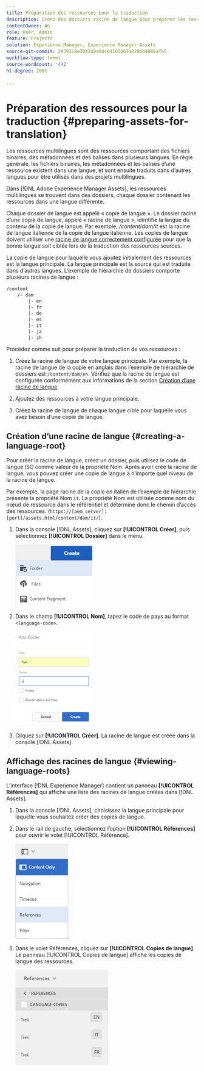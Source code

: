 ```yaml
---
title: Préparation des ressources pour la traduction
description: Créez des dossiers racine de langue pour préparer les ressources à la traduction afin de prendre en charge les ressources multilingues.
contentOwner: AG
role: User, Admin
feature: Projects
solution: Experience Manager, Experience Manager Assets
source-git-commit: 29391c8e3042a8a04c64165663a228bb4886afb5
workflow-type: tm+mt
source-wordcount: '442'
ht-degree: 100%

---
```


# Préparation des ressources pour la traduction {#preparing-assets-for-translation}

Les ressources multilingues sont des ressources comportant des fichiers binaires, des métadonnées et des balises dans plusieurs langues. En règle générale, les fichiers binaires, les métadonnées et les balises d’une ressource existent dans une langue, et sont ensuite traduits dans d’autres langues pour être utilisés dans des projets multilingues.

Dans [!DNL Adobe Experience Manager Assets], les ressources multilingues se trouvent dans des dossiers, chaque dossier contenant les ressources dans une langue différente.

Chaque dossier de langue est appelé « copie de langue ». Le dossier racine d’une copie de langue, appelé « racine de langue », identifie la langue du contenu de la copie de langue. Par exemple, */content/dam/it* est la racine de langue italienne de la copie de langue italienne. Les copies de langue doivent utiliser une [racine de langue correctement configurée](preparing-assets-for-translation.md#creating-a-language-root) pour que la bonne langue soit ciblée lors de la traduction des ressources sources.

La copie de langue pour laquelle vous ajoutez initialement des ressources est la langue principale. La langue principale est la source qui est traduite dans d’autres langues. L’exemple de hiérarchie de dossiers comporte plusieurs racines de langue :

```shell
/content
    /- dam
        |- en
        |- fr
        |- de
        |- es
        |- it
        |- ja
        |- zh
```

Procédez comme suit pour préparer la traduction de vos ressources :

1. Créez la racine de langue de votre langue principale. Par exemple, la racine de langue de la copie en anglais dans l’exemple de hiérarchie de dossiers est `/content/dam/en`. Vérifiez que la racine de langue est configurée conformément aux informations de la section [Création d’une racine de langue](preparing-assets-for-translation.md#creating-a-language-root).

1. Ajoutez des ressources à votre langue principale.
1. Créez la racine de langue de chaque langue cible pour laquelle vous avez besoin d’une copie de langue.

## Création d’une racine de langue {#creating-a-language-root}

Pour créer la racine de langue, créez un dossier, puis utilisez le code de langue ISO comme valeur de la propriété Nom. Après avoir créé la racine de langue, vous pouvez créer une copie de langue à n’importe quel niveau de la racine de langue.

Par exemple, la page racine de la copie en italien de l’exemple de hiérarchie présente la propriété Nom `it`. La propriété Nom est utilisée comme nom du nœud de ressource dans le référentiel et détermine donc le chemin d’accès des ressources. (`https://[aem_server]:[port]/assets.html/content/dam/it/`).

1. Dans la console [!DNL Assets], cliquez sur **[!UICONTROL Créer]**, puis sélectionnez **[!UICONTROL Dossier]** dans le menu.

   ![Créer un dossier](assets/Create-folder.png)

1. Dans le champ **[!UICONTROL Nom]**, tapez le code de pays au format `<language-code>`.

   ![Ajout du code de langue dans le dossier](assets/Add-language-code-in-folder.png)

1. Cliquez sur **[!UICONTROL Créer]**. La racine de langue est créée dans la console [!DNL Assets].

## Affichage des racines de langue {#viewing-language-roots}

L’interface [!DNL Experience Manager] contient un panneau **[!UICONTROL Références]** qui affiche une liste des racines de langue créées dans [!DNL Assets].

1. Dans la console [!DNL Assets], choisissez la langue principale pour laquelle vous souhaitez créer des copies de langue.
1. Dans le rail de gauche, sélectionnez l’option **[!UICONTROL Références]** pour ouvrir le volet [!UICONTROL Référence].

   ![chlimage_1-122](assets/chlimage_1-122.png)

1. Dans le volet Références, cliquez sur **[!UICONTROL Copies de langue]**. Le panneau [!UICONTROL Copies de langue] affiche les copies de langue des ressources.

   ![copies de langue](assets/lang-copy2.png)
